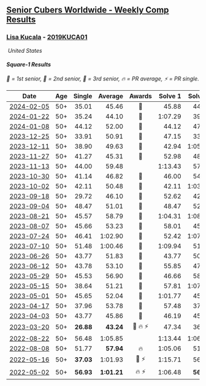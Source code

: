 <style>table {white-space: nowrap;}</style>
<link rel="stylesheet" type="text/css" href="/scw-comp/css/flags.css" />

## [Senior Cubers Worldwide - Weekly Comp Results](/scw-comp/results/)
### [Lisa Kucala](README.md) - [2019KUCA01](https://www.worldcubeassociation.org/persons/2019KUCA01?event=sq1)

<i class="flag flag-US" />&nbsp;United States

#### Square-1 Results

<span style="white-space: nowrap;">🥇 = 1st senior</span>, <span style="white-space: nowrap;">🥈 = 2nd senior</span>, <span style="white-space: nowrap;">🥉 = 3rd senior</span>, <span style="white-space: nowrap;">🔥 = PR average</span>, <span style="white-space: nowrap;">⚡ = PR single</span>.

| Date | Age | Single | Average | Awards | Solve 1 | Solve 2 | Solve 3 | Solve 4 | Solve 5 | Video |
| :--: | :--: | --: | --: | :--: | --: | --: | --: | --: | --: | :-- |
| [2024-02-05](../../results/2024-02-05/sq1.md) | 50+ | 35.01 | 45.46 | 🥉 | 45.88 | 44.35 | 35.01 | 46.15 | 59.59 | [Desktop](https://www.facebook.com/events/224940820608552/permalink/232483809854253) / [Mobile](https://m.facebook.com/events/224940820608552?view=permalink&id=232483809854253) |
| [2024-01-22](../../results/2024-01-22/sq1.md) | 50+ | 35.24 | 44.10 | 🥉 | 1:07.29 | 39.71 | 48.37 | 35.24 | 44.23 | [Desktop](https://www.facebook.com/events/919142036315696/permalink/927768662119700) / [Mobile](https://m.facebook.com/events/919142036315696?view=permalink&id=927768662119700) |
| [2024-01-08](../../results/2024-01-08/sq1.md) | 50+ | 44.12 | 52.00 | 🥉 | 44.12 | 47.21 | 1:03.87 | 49.07 | 59.73 | [Desktop](https://www.facebook.com/events/400079779140864/permalink/404126448736197) / [Mobile](https://m.facebook.com/events/400079779140864?view=permalink&id=404126448736197) |
| [2023-12-25](../../results/2023-12-25/sq1.md) | 50+ | 33.91 | 50.91 | 🥉 | 47.15 | 33.91 | 59.36 | 1:16.04 | 46.23 | [Desktop](https://www.facebook.com/events/737938394503175/permalink/745079217122426) / [Mobile](https://m.facebook.com/events/737938394503175?view=permalink&id=745079217122426) |
| [2023-12-11](../../results/2023-12-11/sq1.md) | 50+ | 38.90 | 49.63 | 🥉 | 42.94 | 1:05.05 | 40.90 | 38.90 | 1:31.92 | [Desktop](https://www.facebook.com/events/256225627472117/permalink/264400946654585) / [Mobile](https://m.facebook.com/events/256225627472117?view=permalink&id=264400946654585) |
| [2023-11-27](../../results/2023-11-27/sq1.md) | 50+ | 41.27 | 45.31 | 🥉 | 52.98 | 48.49 | 43.21 | 44.23 | 41.27 | [Desktop](https://www.facebook.com/events/872715707643227/permalink/880033290244802) / [Mobile](https://m.facebook.com/events/872715707643227?view=permalink&id=880033290244802) |
| [2023-11-13](../../results/2023-11-13/sq1.md) | 50+ | 44.00 | 59.48 |  | 1:13.43 | 57.35 | 1:18.81 | 47.67 | 44.00 | [Desktop](https://www.facebook.com/events/1003569957614479/permalink/1010661713571970) / [Mobile](https://m.facebook.com/events/1003569957614479?view=permalink&id=1010661713571970) |
| [2023-10-30](../../results/2023-10-30/sq1.md) | 50+ | 41.14 | 46.82 | 🥉 | 46.00 | 54.09 | 41.65 | 41.14 | 52.82 | [Desktop](https://www.facebook.com/events/690958203130039/permalink/697859462439913) / [Mobile](https://m.facebook.com/events/690958203130039?view=permalink&id=697859462439913) |
| [2023-10-02](../../results/2023-10-02/sq1.md) | 50+ | 42.11 | 50.48 | 🥉 | 42.11 | 1:03.87 | 42.60 | 55.14 | 53.70 | [Desktop](https://www.facebook.com/events/1174919303425786/permalink/1181973886053661) / [Mobile](https://m.facebook.com/events/1174919303425786?view=permalink&id=1181973886053661) |
| [2023-09-18](../../results/2023-09-18/sq1.md) | 50+ | 29.72 | 46.10 | 🥉 | 52.62 | 42.70 | 51.84 | 29.72 | 43.75 | [Desktop](https://www.facebook.com/events/1513433686174189/permalink/1519591925558365) / [Mobile](https://m.facebook.com/events/1513433686174189?view=permalink&id=1519591925558365) |
| [2023-09-04](../../results/2023-09-04/sq1.md) | 50+ | 48.47 | 51.01 | 🥉 | 48.47 | 52.37 | 1:03.04 | 49.69 | 50.97 | [Desktop](https://www.facebook.com/events/2641073766048109/permalink/2651109395044546) / [Mobile](https://m.facebook.com/events/2641073766048109?view=permalink&id=2651109395044546) |
| [2023-08-21](../../results/2023-08-21/sq1.md) | 50+ | 45.57 | 58.79 | 🥉 | 1:04.31 | 1:08.24 | 1:01.41 | 50.64 | 45.57 | [Desktop](https://www.facebook.com/events/1221531751824966/permalink/1227133394598135) / [Mobile](https://m.facebook.com/events/1221531751824966?view=permalink&id=1227133394598135) |
| [2023-08-07](../../results/2023-08-07/sq1.md) | 50+ | 45.66 | 53.23 | 🥉 | 58.01 | 45.66 | 52.54 | 55.12 | 52.03 | [Desktop](https://www.facebook.com/events/666756165039562/permalink/668416881540157) / [Mobile](https://m.facebook.com/events/666756165039562?view=permalink&id=668416881540157) |
| [2023-07-24](../../results/2023-07-24/sq1.md) | 50+ | 46.41 | 1:02.90 | 🥉 | 52.42 | 1:07.47 | 1:46.48 | 46.41 | 1:08.82 | [Desktop](https://www.facebook.com/events/806030584473421/permalink/812630293813450) / [Mobile](https://m.facebook.com/events/806030584473421?view=permalink&id=812630293813450) |
| [2023-07-10](../../results/2023-07-10/sq1.md) | 50+ | 51.48 | 1:00.46 | 🥉 | 1:09.94 | 51.48 | 2:31.50 | 56.29 | 55.16 | [Desktop](https://www.facebook.com/events/290406996735190/permalink/295850049524218) / [Mobile](https://m.facebook.com/events/290406996735190?view=permalink&id=295850049524218) |
| [2023-06-26](../../results/2023-06-26/sq1.md) | 50+ | 43.77 | 51.83 | 🥉 | 43.77 | 50.08 | 52.50 | 1:02.42 | 52.91 | [Desktop](https://www.facebook.com/events/310574547970581/permalink/315741694120533) / [Mobile](https://m.facebook.com/events/310574547970581?view=permalink&id=315741694120533) |
| [2023-06-12](../../results/2023-06-12/sq1.md) | 50+ | 43.78 | 53.10 | 🥉 | 55.85 | 47.81 | 55.65 | 1:08.13 | 43.78 | [Desktop](https://www.facebook.com/events/252304080823510/permalink/260313130022605) / [Mobile](https://m.facebook.com/events/252304080823510?view=permalink&id=260313130022605) |
| [2023-05-29](../../results/2023-05-29/sq1.md) | 50+ | 45.53 | 56.90 | 🥉 | 46.66 | 58.08 | 2:05.59 | 45.53 | 1:05.95 | [Desktop](https://www.facebook.com/events/3552780501633678/permalink/3561307820780946) / [Mobile](https://m.facebook.com/events/3552780501633678?view=permalink&id=3561307820780946) |
| [2023-05-15](../../results/2023-05-15/sq1.md) | 50+ | 38.64 | 51.21 | 🥉 | 57.81 | 1:07.44 | 38.64 | 44.84 | 50.99 | [Desktop](https://www.facebook.com/events/128088546941599/permalink/136446656105788) / [Mobile](https://m.facebook.com/events/128088546941599?view=permalink&id=136446656105788) |
| [2023-05-01](../../results/2023-05-01/sq1.md) | 50+ | 45.65 | 52.04 | 🥉 | 1:01.77 | 45.65 | 53.92 | 50.67 | 51.54 | [Desktop](https://www.facebook.com/events/1407988503335303/permalink/1415757759225044) / [Mobile](https://m.facebook.com/events/1407988503335303?view=permalink&id=1415757759225044) |
| [2023-04-17](../../results/2023-04-17/sq1.md) | 50+ | 37.96 | 53.78 | 🥉 | 57.48 | 37.96 | 52.89 | 1:00.12 | 50.98 | [Desktop](https://www.facebook.com/events/238970528738328/permalink/244206558214725) / [Mobile](https://m.facebook.com/events/238970528738328?view=permalink&id=244206558214725) |
| [2023-04-03](../../results/2023-04-03/sq1.md) | 50+ | 43.77 | 45.86 | 🥉 | 46.19 | 45.77 | 43.77 | 1:15.05 | 45.62 | [Desktop](https://www.facebook.com/events/610841793891609/permalink/617212779921177) / [Mobile](https://m.facebook.com/events/610841793891609?view=permalink&id=617212779921177) |
| [2023-03-20](../../results/2023-03-20/sq1.md) | 50+ | **26.88** | **43.24** | 🥉 🔥 ⚡ | 47.34 | 36.63 | 47.60 | 45.74 | **26.88** | [Desktop](https://www.facebook.com/events/171663595723883/permalink/178220141734895) / [Mobile](https://m.facebook.com/events/171663595723883?view=permalink&id=178220141734895) |
| [2022-08-22](../../results/2022-08-22/sq1.md) | 50+ | 56.48 | 1:05.85 |  | 1:13.44 | 1:06.92 | 1:11.20 | 59.42 | 56.48 | [Desktop](https://www.facebook.com/events/476554570981315/permalink/485061050130667) / [Mobile](https://m.facebook.com/events/476554570981315?view=permalink&id=485061050130667) |
| [2022-08-08](../../results/2022-08-08/sq1.md) | 50+ | 51.77 | **57.94** | 🔥 | 1:05.06 | 51.88 | 51.77 | 56.89 | 1:07.40 | [Desktop](https://www.facebook.com/events/1202320373645710/permalink/1207174656493615) / [Mobile](https://m.facebook.com/events/1202320373645710?view=permalink&id=1207174656493615) |
| [2022-05-16](../../results/2022-05-16/sq1.md) | 50+ | **37.03** | 1:01.93 | 🥉 ⚡ | 1:15.71 | 56.89 | 1:10.31 | **37.03** | 58.60 | [Desktop](https://www.facebook.com/events/1452905775152133/permalink/1457018924740818) / [Mobile](https://m.facebook.com/events/1452905775152133?view=permalink&id=1457018924740818) |
| [2022-05-02](../../results/2022-05-02/sq1.md) | 50+ | **56.93** | **1:01.21** | 🔥 ⚡ | 1:06.48 | **56.93** | 57.27 | 1:01.03 | 1:05.32 | [Desktop](https://www.facebook.com/events/3199116787026413/permalink/3208173582787400) / [Mobile](https://m.facebook.com/events/3199116787026413?view=permalink&id=3208173582787400) |


<!-- Global site tag (gtag.js) - Google Analytics -->
<script async src="https://www.googletagmanager.com/gtag/js?id=UA-86348435-3"></script>
<script>window.dataLayer = window.dataLayer || []; function gtag() {dataLayer.push(arguments);} gtag('js', new Date()); gtag('config', 'UA-86348435-3');</script>
